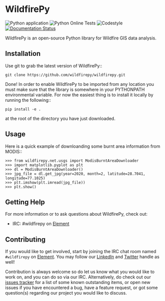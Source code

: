 WildfirePy
=====

![Python application](https://github.com/wildfirepy/wildfirepy/workflows/Python%20application/badge.svg)
![Python Online Tests](https://github.com/wildfirepy/wildfirepy/workflows/Python%20Online%20Tests/badge.svg)
![Codestyle](https://github.com/wildfirepy/wildfirepy/workflows/Codestyle/badge.svg)
[![Documentation Status](https://readthedocs.org/projects/wildfirepy/badge/?version=latest)](https://wildfirepy.readthedocs.io/en/latest/?badge=latest)

WildfirePy is an open-source Python library for Wildfire GIS data analysis.

Installation
------------

Use git to grab the latest version of WildfirePy::

    git clone https://github.com/wildfirepy/wildfirepy.git

Done! In order to enable WildfirePy to be imported from any location you must make
sure that the library is somewhere in your PYTHONPATH environmental variable.
For now the easiest thing is to install it locally by running the following::

    pip install -e .

at the root of the directory you have just downloaded.

Usage
-----

Here is a quick example of downloanding some burnt area information from MODIS::

    >>> from wildfirepy.net.usgs import ModisBurntAreaDownloader
    >>> import matplotlib.pyplot as plt
    >>> dl = ModisBurntAreaDownloader()
    >>> jpg_file = dl.get_jpg(year=2020, month=2, latitude=28.7041, longitude=77.1025)
    >>> plt.imshow(plt.imread(jpg_file))
    >>> plt.show()

Getting Help
------------

For more information or to ask questions about WildfirePy, check out:

 * IRC: #wildfirepy on [Element](https://app.element.io/#/room/#wildfirepy:matrix.org)

Contributing
------------

If you would like to get involved, start by joining the IRC chat room named `#wildfirepy` on [Element](https://app.element.io/#/room/#wildfirepy:matrix.org).
You may follow our [LinkedIn](https://www.linkedin.com/company/wildfirepy/) and [Twitter](https://twitter.com/wildfirepy) handle as well!

Contribution is always welcome so do let us know what you would like to work on, and you can do so via our IRC. 
Alternatively, do check out our [issues tracker](https://github.com/wildfirepy/wildfirepy/issues) for a list of some known outstanding items, or open new issues if you have encountered a bug, have a feature request, or got some question(s) regarding our project you would like to discuss. 
